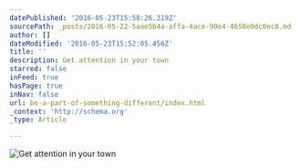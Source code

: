 ```yaml
---
datePublished: '2016-05-23T15:58:26.319Z'
sourcePath: _posts/2016-05-22-5aae5b4a-affa-4ace-90e4-4658e0dc0ec8.md
author: []
dateModified: '2016-05-23T15:52:05.456Z'
title: ''
description: Get attention in your town
starred: false
inFeed: true
hasPage: true
inNav: false
url: be-a-part-of-something-different/index.html
_context: 'http://schema.org'
_type: Article

---
```

![Get attention in your town](https://s3-us-west-2.amazonaws.com/the-grid-img/p/f4cc98065461487fd3d63d1cd6babd2535e5de3b.jpg)
